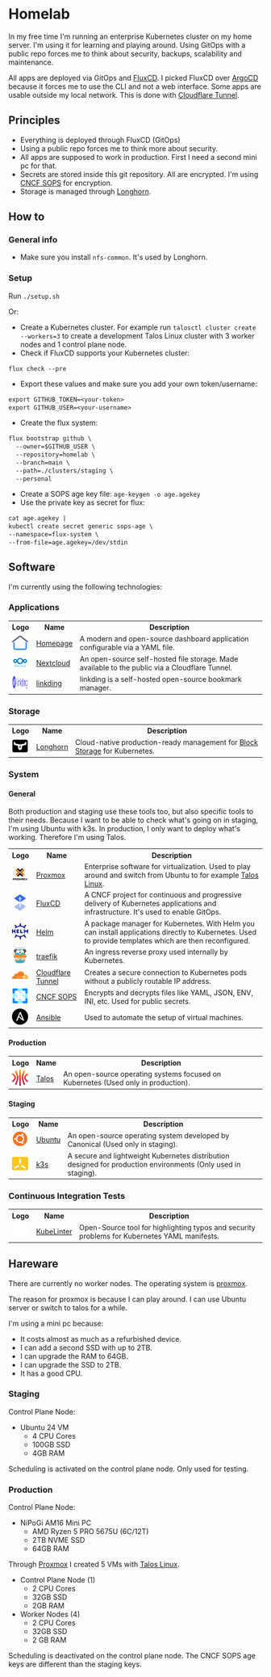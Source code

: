# Homelab

In my free time I'm running an enterprise Kubernetes cluster on my home server. I'm using it for learning and playing around. Using GitOps with a public repo forces me to think about security, backups, scalability and maintenance. 

All apps are deployed via GitOps and [FluxCD](https://fluxcd.io/). I picked FluxCD over [ArgoCD](https://argoproj.github.io/) because it forces me to use the CLI and not a web interface. Some apps are usable outside my local network. This is done with [Cloudflare Tunnel](https://developers.cloudflare.com/cloudflare-one/connections/connect-networks/).

## Principles

- Everything is deployed through FluxCD (GitOps)
- Using a public repo forces me to think more about security.
- All apps are supposed to work in production. First I need a second mini pc for that. 
- Secrets are stored inside this git repository. All are encrypted. I'm using [CNCF SOPS](https://fluxcd.io/flux/guides/mozilla-sops/) for encryption.
- Storage is managed through [Longhorn](https://longhorn.io/).

## How to

### General info

- Make sure you install `nfs-common`. It's used by Longhorn.

### Setup

Run `./setup.sh`

Or:

- Create a Kubernetes cluster. For example run `talosctl cluster create --workers=3` to create a development Talos Linux cluster with 3 worker nodes and 1 control plane node.
- Check if FluxCD supports your Kubernetes cluster:
```
flux check --pre
```
- Export these values and make sure you add your own token/username:
```
export GITHUB_TOKEN=<your-token>
export GITHUB_USER=<your-username>
```
- Create the flux system:
```
flux bootstrap github \
  --owner=$GITHUB_USER \
  --repository=homelab \
  --branch=main \
  --path=./clusters/staging \
  --personal
```
- Create a SOPS age key file: `age-keygen -o age.agekey`
- Use the private key as secret for flux:
```
cat age.agekey |
kubectl create secret generic sops-age \
--namespace=flux-system \
--from-file=age.agekey=/dev/stdin
```

## Software

I'm currently using the following technologies:

### Applications

<table>
    <tr>
        <th>
            Logo
        </th>
        <th>
            Name
        </th>
        <th>
            Description
        </th>
    </tr>
    <tr>
        <td>
            <img width="32" height="32" src="https://github.com/bjsonnen/homelab/blob/main/images/homepage.svg">
        </td>
        <td>
            <a href="https://github.com/gethomepage/homepage">Homepage</a>
        </td>
        <td>
            A modern and open-source dashboard application configurable via a YAML file.
        </td>
    </tr>
    <tr>
        <td>
            <img width="32" src="https://github.com/bjsonnen/homelab/blob/main/images/nextcloud.png">
        </td>
        <td>
            <a href="https://nextcloud.com">Nextcloud</a>
        </td>
        <td>
            An open-source self-hosted file storage. Made available to the public via a Cloudflare Tunnel.
        </td>
    </tr>
    <tr>
        <td>
            <img width="32" height="32" src="https://github.com/bjsonnen/homelab/blob/main/images/linkding.svg">
        </td>
        <td>
            <a href="https://github.com/sissbruecker/linkding">linkding</a>
        </td>
        <td>
            linkding is a self-hosted open-source bookmark manager.
        </td>
    </tr>
</table>

### Storage

<table>
    <tr>
        <th>
            Logo
        </th>
        <th>
            Name
        </th>
        <th>
            Description
        </th>
    </tr>
    <tr>
        <td>
            <img width="32" height="32" src="https://github.com/bjsonnen/homelab/blob/main/images/longhorn.svg">
        </td>
        <td>
            <a href="https://longhorn.io/">Longhorn</a>
        </td>
        <td>
            Cloud-native production-ready management for <a href="https://en.wikipedia.org/wiki/Block_(data_storage)">Block Storage</a> for Kubernetes.
        </td>
    </tr>
</table>

### System

#### General

Both production and staging use these tools too, but also specific tools to their needs. 
Because I want to be able to check what's going on in staging, I'm using Ubuntu with k3s. 
In production, I only want to deploy what's working. Therefore I'm using Talos.

<table>
    <tr>
        <th>
            Logo
        </th>
        <th>
            Name
        </th>
        <th>
            Description
        </th>
    </tr>
    <tr>
        <td>
            <img width="32" height="32" src="https://github.com/bjsonnen/homelab/blob/main/images/proxmox.png">
        </td>
        <td>
            <a href="https://www.proxmox.com/en/">Proxmox</a>
        </td>
        <td>
            Enterprise software for virtualization. Used to play around and switch from Ubuntu to for example <a href="https://www.talos.dev/">Talos Linux</a>.
        </td>
    </tr>
    <tr>
        <td>
            <img width="32" height="32" src="https://github.com/bjsonnen/homelab/blob/main/images/fluxcd.png" >
        </td>
        <td>
            <a href="https://fluxcd.io/">FluxCD</a>
        </td>
        <td>
            A CNCF project for continuous and progressive delivery of Kubernetes applications and infrastructure. It's used to enable GitOps.
        </td>
    </tr>
    <tr>
        <td>
            <img width="32" height="32" src="https://github.com/bjsonnen/homelab/blob/main/images/helm.svg" >
        </td>
        <td>
            <a href="helm.sh">Helm</a>
        </td>
        <td>
            A package manager for Kubernetes. With Helm you can install applications directly to Kubernetes. Used to provide templates which are then reconfigured.
        </td>
    </tr>
    <tr>
        <td>
            <img width="32" height="32" src="https://github.com/bjsonnen/homelab/blob/main/images/traefik.svg" >
        </td>
        <td>
            <a href="https://github.com/traefik/traefik">traefik</a>
        </td>
        <td>
            An ingress reverse proxy used internally by Kubernetes. 
        </td>
    </tr>
    <tr>
        <td>
            <img width="32" height="32" src="https://github.com/bjsonnen/homelab/blob/main/images/cloudflare.png">
        </td>
        <td>
            <a href="https://developers.cloudflare.com/cloudflare-one/connections/connect-networks/">Cloudflare Tunnel</a>
        </td>
        <td>
            Creates a secure connection to Kubernetes pods without a publicly routable IP address.
        </td>
    </tr>
    <tr>
        <td>
            <img width="32" height="32" src="https://github.com/bjsonnen/homelab/blob/main/images/cncf.svg">
        </td>
        <td>
            <a href="https://www.cncf.io/projects/sops/">CNCF SOPS</a>
        </td>
        <td>
            Encrypts and decrypts files like YAML, JSON, ENV, INI, etc. Used for public secrets.
        </td>
    </tr>
    <tr>
        <td>
            <img width="32" height="32" src="https://github.com/bjsonnen/homelab/blob/main/images/ansible.svg">
        </td>
        <td>
            <a href="https://www.ansible.com/">Ansible</a>
        </td>
        <td>
            Used to automate the setup of virtual machines.
        </td>
    </tr>
</table>

#### Production

<table>
    <tr>
        <th>
            Logo
        </th>
        <th>
            Name
        </th>
        <th>
            Description
        </th>
    </tr>
    <tr>
        <td>
            <img width="32" height="32" src="https://github.com/bjsonnen/homelab/blob/main/images/talos.svg" >
        </td>
        <td>
            <a href="https://talos.dev/">Talos</a>
        </td>
        <td>
            An open-source operating systems focused on Kubernetes (Used only in production).
        </td>
    </tr>
</table>

#### Staging

<table>
    <tr>
        <th>
            Logo
        </th>
        <th>
            Name
        </th>
        <th>
            Description
        </th>
    </tr>
    <tr>
        <td>
            <img width="32" height="32" src="https://github.com/bjsonnen/homelab/blob/main/images/ubuntu.png" >
        </td>
        <td>
            <a href="https://ubuntu.com/">Ubuntu</a>
        </td>
        <td>
            An open-source operating system developed by Canonical (Used only in staging).
        </td>
    </tr>
    <tr>
        <td>
            <img width="32" height="32" src="https://github.com/bjsonnen/homelab/blob/main/images/k3s.png" >
        </td>
        <td>
            <a href="https://k3s.io/">k3s</a>
        </td>
        <td>
            A secure and lightweight Kubernetes distribution designed for production environments (Only used in staging).
        </td>
    </tr>
</table>

### Continuous Integration Tests

<table>
    <tr>
        <th>
            Logo
        </th>
        <th>
            Name
        </th>
        <th>
            Description
        </th>
    </tr>
    <tr>
        <td>
            <img width="32" height="32" src="https://github.com/bjsonnen/homelab/blob/main/images/placeholder.png">
        </td>
        <td>
            <a href="https://github.com/stackrox/kube-linter">KubeLinter</a>
        </td>
        <td>
            Open-Source tool for highlighting typos and security problems for Kubernetes YAML manifests.
        </td>
    </tr>
</table>

## Hareware

There are currently no worker nodes. The operating system is [proxmox](https://www.proxmox.com).

The reason for proxmox is because I can play around. I can use Ubuntu server or switch to talos for a while.

I'm using a mini pc because:
- It costs almost as much as a refurbished device.
- I can add a second SSD with up to 2TB.
- I can upgrade the RAM to 64GB.
- I can upgrade the SSD to 2TB.
- It has a good CPU.

### Staging

Control Plane Node:
- Ubuntu 24 VM
  - 4 CPU Cores
  - 100GB SSD
  - 4GB RAM

Scheduling is activated on the control plane node. Only used for testing.

### Production

Control Plane Node:
- NiPoGi AM16 Mini PC
  - AMD Ryzen 5 PRO 5675U (6C/12T)
  - 2TB NVME SSD
  - 64GB RAM

Through [Proxmox](https://www.proxmox.com/en/) I created 5 VMs with [Talos Linux](https://www.talos.dev/).
- Control Plane Node (1)
  - 2 CPU Cores
  - 32GB SSD
  - 2GB RAM
- Worker Nodes (4)
  - 2 CPU Cores
  - 32GB SSD
  - 2 GB RAM

Scheduling is deactivated on the control plane node.
The CNCF SOPS age keys are different than the staging keys.
